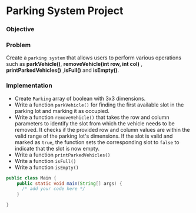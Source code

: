 # Parking System Project

### Objective


### Problem
Create a `parking system` that allows users to perform various operations such as
**parkVehicle()**, **removeVehicle(int row, int col)** , **printParkedVehicles()** ,**isFull()** and **isEmpty()**.

### Implementation
- Create `Parking` array of boolean with 3x3 dimensions.
- Write a function `parkVehicle()` for finding the first available slot in the parking lot and marking it as occupied.
- Write a function `removeVehicle()` that takes the row and column parameters to identify the slot from which the vehicle needs to be removed. It checks if the provided row and column values are within the valid range of the parking lot's dimensions. If the slot is valid and marked as `true`, the function sets the corresponding slot to `false` to indicate that the slot is now empty.
- Write a function `printParkedVehicles()`
- Write a function `isFull()`
- Write a function `isEmpty()`

``` java
public class Main {
    public static void main(String[] args) {
      /* add your code here */
    }

}
```
